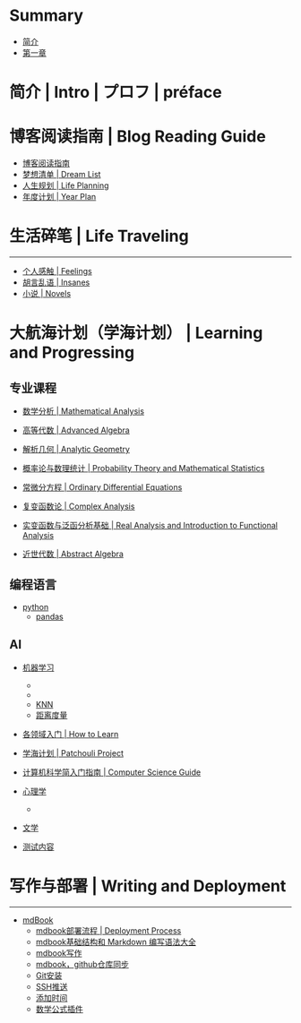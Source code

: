 # Summary

- [简介](intro.md)
- [第一章](chapter_1.md)



# 简介 | Intro | プロフ | préface


# 博客阅读指南 | Blog Reading Guide

- [博客阅读指南](blog-reading.md)
- [梦想清单 | Dream List](dream-list.md)
- [人生规划 | Life Planning](planning.md)
- [年度计划 | Year Plan](year-plan.md)

# 生活碎笔 | Life Traveling

---

- [个人感触 | Feelings](literature/feelings.md)
- [胡言乱语 | Insanes](literature/insanes.md)
- [小说 | Novels](literature/novels.md)

# 大航海计划（学海计划） | Learning and Progressing


## 专业课程

- [数学分析 | Mathematical Analysis](./Mathematical_Analysis/intro.md)


- [高等代数 | Advanced Algebra](./Advanced_Algebra/intro.md)


- [解析几何 | Analytic Geometry](./Analytic_Geometry/intro.md)


- [概率论与数理统计 | Probability Theory and Mathematical Statistics](./Probability_Theory_and_Mathematical_Statistics/intro.md)


- [常微分方程 | Ordinary Differential Equations](./Ordinary_Differential_Equations/intro.md)

- [复变函数论 | Complex Analysis](./Complex_Analysis/intro.md)


- [实变函数与泛函分析基础 | Real Analysis and Introduction to Functional Analysis](./Real_Analysis_and_Introduction_to_Functional_Analysis/intro.md)


- [近世代数 | Abstract Algebra](./Abstract_Algebra/intro.md)



## 编程语言

- [python]()
  - [pandas](./python.md/1.md)




## AI


- [机器学习]()
  - []()
  - []()
  - [KNN](./ai/KNN.md)
  - [距离度量](./ai/dist.md)

- [各领域入门 | How to Learn](learning/intro.md)
- [学海计划 | Patchouli Project](learning/patchouli.md)
- [计算机科学简入门指南 | Computer Science Guide](learning/cs-guide.md)

- [心理学]()
  - []()

- [文学]()



- [测试内容](./ceri.md)



# 写作与部署 | Writing and Deployment


---

- [mdBook](./technique/mdbook.md)
  - [mdbook部署流程 | Deployment Process](./technique/mdbookDeployment%20Process.md)
  - [mdbook基础结构和 Markdown 编写语法大全](./technique/grammatical%20structure.md)
  - [mdbook写作](./technique/write.md)
  - [mdbook，github仓库同步](./technique/github.md)
  - [Git安装](./technique/git.md)
  - [SSH推送](./technique/ssh.md)
  - [添加时间](./technique/time.md)
  - [数学公式插件](./technique/math.md)




